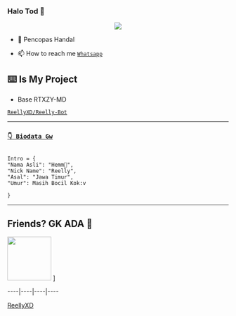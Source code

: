 ### Halo Tod 🗿

<!--
**ReellyXD/ReellyXD** is a ✨_special_ ✨ repository because its `README.md` (this file) appears on your GitHub profile.

Here are some ideas to get you started:

- 🔭 I’m currently working on ...
- 🌱 I’m currently learning ...
- 👯 I’m looking to collaborate on ...
- 🤔 I’m looking for help with ...
- 💬 Ask me about ...
- 📫 How to reach me: ...
- 😄 Pronouns: ...
- ⚡ Fun fact: ...
-->
<p align="center">

  <img src="https://github.com/siegrin/siegrin/blob/main/Assets/doctor.fate.gif" />

</p>

- 🤝 Pencopas Handal 

- 📫 How to reach me  [`Whatsapp`](https://wa.me/62813353348480)

## ⌨️ Is My Project

* Base RTXZY-MD

[`ReellyXD/Reelly-Bot`](https://github.com/ReellyXD/Reelly-Bot)

___

### [`👇 Biodata Gw`](https://Wa.me/62813353348480)

```

Intro = {
"Nama Asli": "Hemm🗿",
"Nick Name": "Reelly",
"Asal": "Jawa Timur",
"Umur": Masih Bocil Kok:v

}

```

___

## Friends? GK ADA 🗿

 [<img src="https://avatars.githubusercontent.com/ReellyXD" width="100" height="100"/>](https://github.com/ReellyXD) ] 

----|----|----|----

[ReellyXD](https://github.com/siegrin) 
